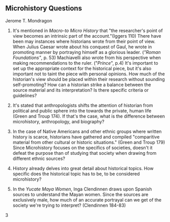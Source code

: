 ## Microhistory Questions
Jerome T. Mondragon

1. It's mentioned in _Macro-to Micro History_ that "the researcher's point of view becomes an intrinsic part of the account."(Iggers 110) There have been may instances where historians wrote from their point of view. When Julius Caesar wrote about his conquest of Gaul, he wrote in promoting manner by portraying himself as a glorious leader.  (_"Roman Foundations"_, p. 53) Machiavelli also wrote from his perspective when making recommendations to the ruler. ("_Prince_", p.4) It's important to set up the appropriate context for the historical piece, but it's also important not to taint the piece with personal opinions.  How much of the historian's view should be placed within their research without sounding self-promoting? How can a historian strike a balance between the source material and its interpretation? Is there specific criteria or guidelines?

2. It's stated that anthropologists shifts the attention of historian from political and public sphere into the towards the private, human life (Green and Troup 174). If that's the case, what is the difference between microhistory, anthropology, and biography?
 
3. In the case of Native Americans and other ethnic groups where written history is scarce, historians have gathered and compiled "comparitive material from other cultural or historic situations." (Green and Troup 179) Since Microhistory focuses on the specifics of societies, doesn't it defeat the purpose than of studying that society when drawing from different ethnic sources? 

4. History already delves into great detail about historical topics. How specific does the historical topic has to be, to be considered microhistory?

5. In the _Yucate Maya Women_, Inga Clendinnen draws upon Spanish sources to understand the Mayan women. Since the sources are exclusively male, how much of an accurate portrayal can we get of the society we're trying to interpret? (Clendinnen 184-83)
  
3

